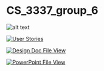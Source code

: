 # CS_3337_group_6
![alt text](https://www.silicon.co.uk/wp-content/uploads/2015/09/shutterstock_263822675.jpg)


[![User Stories](https://img.shields.io/badge/User%20Stories%20Sprint%201-Click%20Here%20to%20View-magenta.svg)](https://trello.com/b/NsIA4r5f/sprint-1)

[![Design Doc File View](https://img.shields.io/badge/Design%20Doc-Click%20Here%20to%20View-blue.svg)](https://docs.google.com/document/d/1Dr_1MZnL9rZPecDvHnS8ABgC-e1HvsKd/edit)

[![PowerPoint File View](https://img.shields.io/badge/Power%20Point%20Presentation-Click%20Here%20to%20View-orange.svg)]([https://docs.google.com/document/d/1Dr_1MZnL9rZPecDvHnS8ABgC-e1HvsKd/edit](https://csula-my.sharepoint.com/:p:/r/personal/ksanch183_calstatela_edu/Documents/group6Proposal.pptx?d=wfae219d55f694f218bf26f30ded1eb37&csf=1&web=1&e=pMQ3wl))


